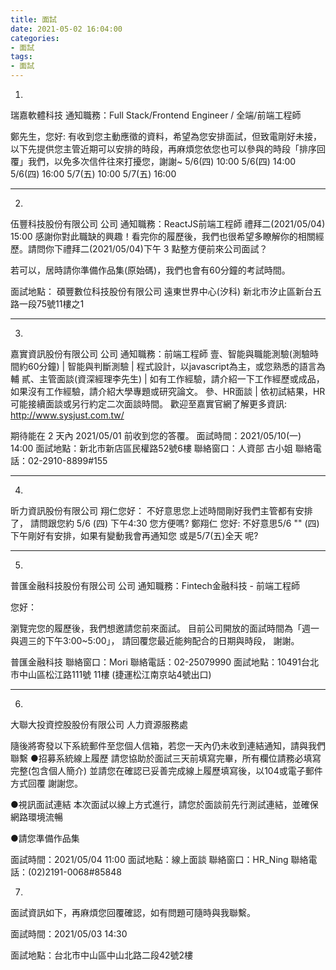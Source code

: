 ```yaml
---
title: 面試
date: 2021-05-02 16:04:00
categories: 
- 面試
tags:
- 面試
---
```



1.
瑞嘉軟體科技
通知職務：Full Stack/Frontend Engineer / 全端/前端工程師

鄭先生，您好:
有收到您主動應徵的資料，希望為您安排面試，但致電剛好未接，
以下先提供您主管近期可以安排的時段，再麻煩您依您也可以參與的時段「排序回覆」我們，以免多次信件往來打擾您，謝謝~
5/6(四) 10:00
5/6(四) 14:00
5/6(四) 16:00
5/7(五) 10:00
5/7(五) 16:00

--------------------------------------------------------------------------

2.
伍豐科技股份有限公司
公司 
通知職務：ReactJS前端工程師
禮拜二(2021/05/04) 15:00
感謝你對此職缺的興趣！看完你的履歷後，我們也很希望多瞭解你的相關經歷。請問你下禮拜二(2021/05/04)下午 3 點整方便前來公司面試？

若可以，居時請你準備作品集(原始碼)，我們也會有60分鐘的考試時間。

面試地點：
碩豐數位科技股份有限公司
遠東世界中心(汐科)
新北市汐止區新台五路一段75號11樓之1

--------------------------------------------------------------------------
3.
嘉實資訊股份有限公司
公司 
通知職務：前端工程師
壹、智能與職能測驗(測驗時間約60分鐘)
| 智能與判斷測驗
| 程式設計，以javascript為主，或您熟悉的語言為輔
貳、主管面談(資深經理李先生)
| 如有工作經驗，請介紹一下工作經歷或成品，如果沒有工作經驗，請介紹大學專題或研究論文。
參、HR面談
| 依初試結果，HR可能接續面談或另行約定二次面談時間。
歡迎至嘉實官網了解更多資訊: http://www.sysjust.com.tw/

期待能在 2 天內 2021/05/01 前收到您的答覆。
面試時間：2021/05/10(一) 14:00
面試地點：新北市新店區民權路52號6樓
聯絡窗口：人資部 古小姐
聯絡電話：02-2910-8899#155


--------------------------------------------------------------------------
 

4.
昕力資訊股份有限公司
翔仁您好：
不好意思您上述時間剛好我們主管都有安排了，
請問跟您約
5/6 (四) 下午4:30
您方便嗎?
鄭翔仁 
您好: 不好意思5/6 "" (四) 下午剛好有安排，如果有變動我會再通知您
或是5/7(五)全天 呢?

-------------------------------------------------------------------

5.
普匯金融科技股份有限公司
公司 
通知職務：Fintech金融科技 - 前端工程師

您好：

瀏覽完您的履歷後，我們想邀請您前來面試。
目前公司開放的面試時間為「週一與週三的下午3:00~5:00」，
請回覆您最近能夠配合的日期與時段，
謝謝。

普匯金融科技
聯絡窗口：Mori
聯絡電話：02-25079990
面試地點：10491台北市中山區松江路111號 11樓
(捷運松江南京站4號出口)
 
--------------------------------------------------------------------------

6.
大聯大投資控股股份有限公司
人力資源服務處

隨後將寄發以下系統郵件至您個人信箱，若您一天內仍未收到連結通知，請與我們聯繫
●招募系統線上履歷
請您協助於面試三天前填寫完畢，所有欄位請務必填寫完整(包含個人簡介)
並請您在確認已妥善完成線上履歷填寫後，以104或電子郵件方式回覆
謝謝您。

●視訊面試連結
本次面試以線上方式進行，請您於面談前先行測試連結，並確保網路環境流暢

●請您準備作品集

面試時間：2021/05/04 11:00
面試地點：線上面談
聯絡窗口：HR_Ning
聯絡電話：(02)2191-0068#85848
 


7.
面試資訊如下，再麻煩您回覆確認，如有問題可隨時與我聯繫。

面試時間：2021/05/03 14:30

面試地點：台北市中山區中山北路二段42號2樓
